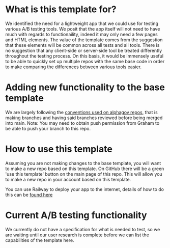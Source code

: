 # What is this template for?

We identified the need for a lightweight app that we could use for testing various A/B testing tools. We posit that the app itself will not need to have much with regards to functionaility, indeed it may only need a few pages and HTML elements. The value of the template comes from the suggestion that these elements will be common across all tests and all tools. There is no suggestion that any client-side or server-side tool be treated differently throughout the testing process. On this basis, it would be immensely useful to be able to quickly set up multiple repos with the same base code in order to make comparing the differences between various tools easier. 

# Adding new functionality to the base template

We are largely following the [conventions used on alphagov repos](https://docs.publishing.service.gov.uk/manual/merge-pr.html), that is making branches and having said branches reviewed before being merged into main. Note: You may need to obtain push permission from Graham to be able to push your branch to this repo. 

# How to use this template

Assuming you are not making changes to the base template, you will want to make a new repo based on this template. On GitHub there will be a green 'use this template' button on the main page of this repo. This will allow you to make a new repo in your account based on this template. 

You can use Railway to deploy your app to the internet, details of how to do this can be [found here](https://github.com/gclssvglx/ab-tool-tester/blob/main/doc/hosting-via-railway.md)

# Current A/B testing functionality

We currently do not have a specification for what is needed to test, so we are waiting until our user research is complete before we can list the capabilities of the template here. 
